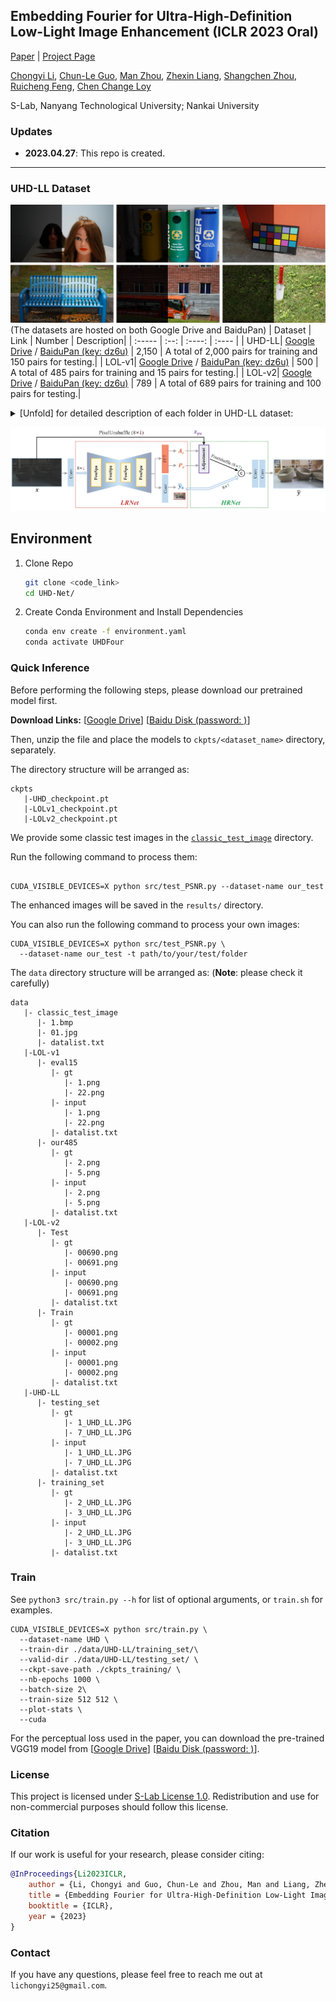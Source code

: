 ## Embedding Fourier for Ultra-High-Definition Low-Light Image Enhancement (ICLR 2023 Oral)

[Paper](https://arxiv.org/abs/2302.11831) | [Project Page](https://li-chongyi.github.io/UHDFour/) 

[Chongyi Li](https://li-chongyi.github.io/), [Chun-Le Guo](https://scholar.google.com.au/citations?user=RZLYwR0AAAAJ&hl=en),  [Man Zhou](https://manman1995.github.io/),  [Zhexin Liang](https://zhexinliang.github.io/),  [Shangchen Zhou](https://shangchenzhou.com/),  [Ruicheng Feng](https://jnjaby.github.io/),   [Chen Change Loy](https://www.mmlab-ntu.com/person/ccloy/) 

S-Lab, Nanyang Technological University; Nankai University

### Updates

- **2023.04.27**:  This repo is created.


---

### UHD-LL Dataset
![Example](figures/UHD_LL_dataset.png)
(The datasets are hosted on both Google Drive and BaiduPan)
| Dataset | Link | Number | Description|
| :----- | :--: | :----: | :---- | 
| UHD-LL| [Google Drive](https://drive.google.com/drive/folders/1IneTwBsSiSSVXGoXQ9_hE1cO2d4Fd4DN?usp=share_link) / [BaiduPan (key: dz6u)]() | 2,150 | A total of 2,000 pairs for training and 150 pairs for testing.|
| LOL-v1| [Google Drive](https://drive.google.com/drive/folders/1HTMfTUq8nP_U_OlwWktsuuw26QKaLpTH?usp=share_link) / [BaiduPan (key: dz6u)]() | 500 | A total of 485 pairs for training and 15 pairs for testing.|
| LOL-v2| [Google Drive](https://drive.google.com/drive/folders/1xt94Msjh0hikZZ11BsZ1nseSV3_uVX8w?usp=share_link) / [BaiduPan (key: dz6u)]() | 789 | A total of 689 pairs for training and 100 pairs for testing.|


<details close>
<summary>[Unfold] for detailed description of each folder in UHD-LL dataset:</summary>

<table>
<td>

| UDH-LL               | Description             |
| :----------------------- | :---------------------- |
| training_set/gt                 | normal-light images |
| training_set/input          | low-light  images |
| testing_set/gt               | normal-light images |
| testing_set/input          |low-light  images |

</td>
</table>


</details>

![Overview](figures/framework.png)
## Environment

1. Clone Repo

   ```bash
   git clone <code_link>
   cd UHD-Net/
   ```

2. Create Conda Environment and Install Dependencies

   ```bash
   conda env create -f environment.yaml
   conda activate UHDFour
   ```

### Quick Inference
Before performing the following steps, please download our pretrained model first.

 **Download Links:** [[Google Drive](https://drive.google.com/drive/folders/1hLehCbHG-L-Dq4qJne5s721B6cfI1fSE?usp=share_link)] [[Baidu Disk (password: )]()]

Then, unzip the file and place the models to `ckpts/<dataset_name>` directory, separately.

The directory structure will be arranged as:
```
ckpts
   |-UHD_checkpoint.pt
   |-LOLv1_checkpoint.pt  
   |-LOLv2_checkpoint.pt
```

We provide some classic test images in the [`classic_test_image`](./data/classic_test_image/) directory.

Run the following command to process them:
```

CUDA_VISIBLE_DEVICES=X python src/test_PSNR.py --dataset-name our_test  

```
The enhanced images will be saved in the `results/` directory.

You can also run the following command to process your own images:
```
CUDA_VISIBLE_DEVICES=X python src/test_PSNR.py \
  --dataset-name our_test -t path/to/your/test/folder   
```
The `data` directory structure will be arranged as: (**Note**: please check it carefully)
```
data
   |- classic_test_image
      |- 1.bmp
      |- 01.jpg
      |- datalist.txt
   |-LOL-v1
      |- eval15
         |- gt
            |- 1.png 
            |- 22.png
         |- input
            |- 1.png 
            |- 22.png
         |- datalist.txt
      |- our485
         |- gt 
            |- 2.png 
            |- 5.png
         |- input
            |- 2.png 
            |- 5.png
         |- datalist.txt
   |-LOL-v2
      |- Test
         |- gt
            |- 00690.png 
            |- 00691.png
         |- input
            |- 00690.png 
            |- 00691.png
         |- datalist.txt
      |- Train
         |- gt 
            |- 00001.png 
            |- 00002.png
         |- input
            |- 00001.png 
            |- 00002.png
         |- datalist.txt
   |-UHD-LL   
      |- testing_set
         |- gt
            |- 1_UHD_LL.JPG 
            |- 7_UHD_LL.JPG
         |- input
            |- 1_UHD_LL.JPG 
            |- 7_UHD_LL.JPG
         |- datalist.txt
      |- training_set
         |- gt
            |- 2_UHD_LL.JPG 
            |- 3_UHD_LL.JPG
         |- input
            |- 2_UHD_LL.JPG 
            |- 3_UHD_LL.JPG
         |- datalist.txt
```
### Train
See `python3 src/train.py --h` for list of optional arguments, or `train.sh` for examples.

```
CUDA_VISIBLE_DEVICES=X python src/train.py \
  --dataset-name UHD \
  --train-dir ./data/UHD-LL/training_set/\
  --valid-dir ./data/UHD-LL/testing_set/ \
  --ckpt-save-path ./ckpts_training/ \
  --nb-epochs 1000 \
  --batch-size 2\
  --train-size 512 512 \
  --plot-stats \
  --cuda     
```

For the perceptual loss used in the paper, you can download the pre-trained VGG19 model from  [[Google Drive](https://drive.google.com/drive/folders/1MdNAkTkPkWzn6xSdU77eY2Dbd-xwLFb9?usp=share_link)] [[Baidu Disk (password: )]()].

### License

This project is licensed under <a rel="license" href="https://github.com/sczhou/LEDNet/blob/master/LICENSE">S-Lab License 1.0</a>. Redistribution and use for non-commercial purposes should follow this license.



### Citation
If our work is useful for your research, please consider citing:

```bibtex
@InProceedings{Li2023ICLR,
    author = {Li, Chongyi and Guo, Chun-Le and Zhou, Man and Liang, Zhexin and Zhou, Shangchen and Feng, Ruicheng and Loy, Chen Change},
    title = {Embedding Fourier for Ultra-High-Definition Low-Light Image Enhancement},
    booktitle = {ICLR},
    year = {2023}
}
```

### Contact
If you have any questions, please feel free to reach me out at `lichongyi25@gmail.com`.
